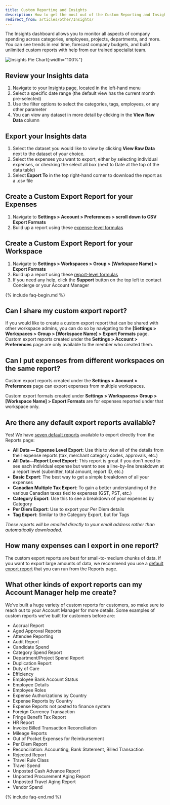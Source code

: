 ```yaml
---
title: Custom Reporting and Insights
description: How to get the most out of the Custom Reporting and Insights
redirect_from: articles/other/Insights/
---
```

<!-- The lines above are required by Jekyll to process the .md file -->

The Insights dashboard allows you to monitor all aspects of company spending across categories, employees, projects, departments, and more. You can see trends in real time, forecast company budgets, and build unlimited custom reports with help from our trained specialist team. 

![Insights Pie Chart](https://help.expensify.com/assets/images/insights-chart.png){:width="100%"}
## Review your Insights data

1. Navigate to your [Insights page](https://www.expensify.com/expenses?param={"fromInsightsTab":true,"viewMode":"charts"}), located in the left-hand menu
2. Select a specific date range (the default view has the current month pre-selected) 
3. Use the filter options to select the categories, tags, employees, or any other parameter
4. You can view any dataset in more detail by clicking in the **View Raw Data** column 

## Export your Insights data  

1. Select the dataset you would like to view by clicking **View Raw Data** next to the dataset of your choice.
2. Select the expenses you want to export, either by selecting individual expenses, or checking the select all box (next to Date at the top of the data table)
3. Select **Export To** in the top right-hand corner to download the report as a .csv file 

## Create a Custom Export Report for your Expenses

1. Navigate to **Settings > Account > Preferences > scroll down to CSV Export Formats** 
2. Build up a report using these [expense-level formulas](https://help.expensify.com/articles/expensify-classic/spending-insights/Custom-Templates#expense-level)

## Create a Custom Export Report for your Workspace

1. Navigate to **Settings > Workspaces > Group > [Workspace Name] > Export Formats** 
2. Build up a report using these [report-level formulas](https://help.expensify.com/articles/expensify-classic/spending-insights/Custom-Templates#report-level)
3. If you need any help, click the **Support** button on the top left to contact Concierge or your Account Manager

{% include faq-begin.md %}

## Can I share my custom export report? 

If you would like to create a custom export report that can be shared with other workspace admins, you can do so by navigating to the **[Settings > Workspaces > Group > [Workspace Name] > Export Formats** page. Custom export reports created under the **Settings > Account > Preferences** page are only available to the member who created them.

## Can I put expenses from different workspaces on the same report? 

Custom export reports created under the **Settings > Account > Preferences** page can export expenses from multiple workspaces. 

Custom export formats created under **Settings > Workspaces> Group > [Workspace Name] > Export Formats** are for expenses reported under that workspace only. 

## Are there any default export reports available?

Yes! We have [seven default reports](https://help.expensify.com/articles/expensify-classic/spending-insights/Default-Export-Templates) available to export directly from the Reports page: 

- **All Data — Expense Level Export**: Use this to view all of the details from their expense reports (tax, merchant category codes, approvals, etc.)
- **All Data—Report Level Export**: This report is great if you don't need to see each individual expense but want to see a line-by-line breakdown at a report level (submitter, total amount, report ID, etc.)
- **Basic Export**: The best way to get a simple breakdown of all your expenses
- **Canadian Multiple Tax Export**: To gain a better understanding of the various Canadian taxes tied to expenses (GST, PST, etc.)
- **Category Export**: Use this to see a breakdown of your expenses by Category
- **Per Diem Export**: Use to export your Per Diem details
- **Tag Export**: Similar to the Category Export, but for Tags

*These reports will be emailed directly to your email address rather than automatically downloaded.* 

## How many expenses can I export in one report? 
The custom export reports are best for small-to-medium chunks of data. If you want to export large amounts of data, we recommend you use a [default export report](https://help.expensify.com/articles/expensify-classic/spending-insights/Default-Export-Templates) that you can run from the Reports page.  

## What other kinds of export reports can my Account Manager help me create? 

We’ve built a huge variety of custom reports for customers, so make sure to reach out to your Account Manager for more details. Some examples of custom reports we’ve built for customers before are: 
- Accrual Report
- Aged Approval Reports
- Attendee Reporting
- Audit Report
- Candidate Spend
- Category Spend Report
- Department/Project Spend Report
- Duplication Report
- Duty of Care
- Efficiency 
- Employee Bank Account Status
- Employee Details
- Employee Roles
- Expense Authorizations by Country
- Expense Reports by Country
- Expense Reports not posted to finance system
- Foreign Currency Transaction
- Fringe Benefit Tax Report
- HR Report
- Invoice Billed Transaction Reconciliation
- Mileage Reports
- Out of Pocket Expenses for Reimbursement
- Per Diem Report
- Reconciliation: Accounting, Bank Statement, Billed Transaction
- Rejected Report
- Travel Rule Class
- Travel Spend
- Unposted Cash Advance Report
- Unposted Procurement Aging Report
- Unposted Travel Aging Report
- Vendor Spend

{% include faq-end.md %}

